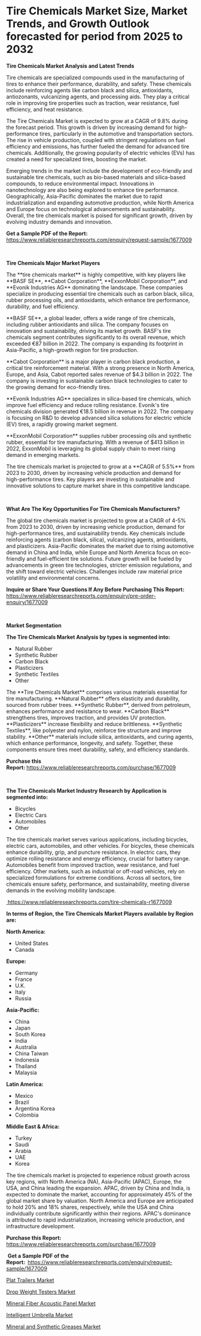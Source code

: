 <p><h1>Tire Chemicals Market Size, Market Trends, and Growth Outlook forecasted for period from 2025 to 2032</h1></p><p><strong>Tire Chemicals Market Analysis and Latest Trends</strong></p>
<p><p>Tire chemicals are specialized compounds used in the manufacturing of tires to enhance their performance, durability, and safety. These chemicals include reinforcing agents like carbon black and silica, antioxidants, antiozonants, vulcanizing agents, and processing aids. They play a critical role in improving tire properties such as traction, wear resistance, fuel efficiency, and heat resistance.</p><p>The Tire Chemicals Market is expected to grow at a CAGR of 9.8% during the forecast period. This growth is driven by increasing demand for high-performance tires, particularly in the automotive and transportation sectors. The rise in vehicle production, coupled with stringent regulations on fuel efficiency and emissions, has further fueled the demand for advanced tire chemicals. Additionally, the growing popularity of electric vehicles (EVs) has created a need for specialized tires, boosting the market.</p><p>Emerging trends in the market include the development of eco-friendly and sustainable tire chemicals, such as bio-based materials and silica-based compounds, to reduce environmental impact. Innovations in nanotechnology are also being explored to enhance tire performance. Geographically, Asia-Pacific dominates the market due to rapid industrialization and expanding automotive production, while North America and Europe focus on technological advancements and sustainability. Overall, the tire chemicals market is poised for significant growth, driven by evolving industry demands and innovation.</p></p>
<p><strong>Get a Sample PDF of the Report:&nbsp;</strong> <a href="https://www.reliableresearchreports.com/enquiry/request-sample/1677009?utm_campaign=2175&utm_medium=2&utm_source=Github&utm_content=ia&utm_term=26012025&utm_id=tire-chemicals">https://www.reliableresearchreports.com/enquiry/request-sample/1677009</a></p>
<p>&nbsp;</p>
<p><strong>Tire Chemicals Major Market Players</strong></p>
<p><p>The **tire chemicals market** is highly competitive, with key players like **BASF SE**, **Cabot Corporation**, **ExxonMobil Corporation**, and **Evonik Industries AG** dominating the landscape. These companies specialize in producing essential tire chemicals such as carbon black, silica, rubber processing oils, and antioxidants, which enhance tire performance, durability, and fuel efficiency.</p><p>**BASF SE**, a global leader, offers a wide range of tire chemicals, including rubber antioxidants and silica. The company focuses on innovation and sustainability, driving its market growth. BASF's tire chemicals segment contributes significantly to its overall revenue, which exceeded €87 billion in 2022. The company is expanding its footprint in Asia-Pacific, a high-growth region for tire production.</p><p>**Cabot Corporation** is a major player in carbon black production, a critical tire reinforcement material. With a strong presence in North America, Europe, and Asia, Cabot reported sales revenue of $4.3 billion in 2022. The company is investing in sustainable carbon black technologies to cater to the growing demand for eco-friendly tires.</p><p>**Evonik Industries AG** specializes in silica-based tire chemicals, which improve fuel efficiency and reduce rolling resistance. Evonik's tire chemicals division generated €18.5 billion in revenue in 2022. The company is focusing on R&D to develop advanced silica solutions for electric vehicle (EV) tires, a rapidly growing market segment.</p><p>**ExxonMobil Corporation** supplies rubber processing oils and synthetic rubber, essential for tire manufacturing. With a revenue of $413 billion in 2022, ExxonMobil is leveraging its global supply chain to meet rising demand in emerging markets.</p><p>The tire chemicals market is projected to grow at a **CAGR of 5.5%** from 2023 to 2030, driven by increasing vehicle production and demand for high-performance tires. Key players are investing in sustainable and innovative solutions to capture market share in this competitive landscape.</p></p>
<p>&nbsp;</p>
<p><strong>What Are The Key Opportunities For Tire Chemicals Manufacturers?</strong></p>
<p><p>The global tire chemicals market is projected to grow at a CAGR of 4-5% from 2023 to 2030, driven by increasing vehicle production, demand for high-performance tires, and sustainability trends. Key chemicals include reinforcing agents (carbon black, silica), vulcanizing agents, antioxidants, and plasticizers. Asia-Pacific dominates the market due to rising automotive demand in China and India, while Europe and North America focus on eco-friendly and fuel-efficient tire solutions. Future growth will be fueled by advancements in green tire technologies, stricter emission regulations, and the shift toward electric vehicles. Challenges include raw material price volatility and environmental concerns.</p></p>
<p><strong>Inquire or Share Your Questions If Any Before Purchasing This Report:</strong> <a href="https://www.reliableresearchreports.com/enquiry/pre-order-enquiry/1677009?utm_campaign=2175&utm_medium=2&utm_source=Github&utm_content=ia&utm_term=26012025&utm_id=tire-chemicals">https://www.reliableresearchreports.com/enquiry/pre-order-enquiry/1677009</a></p>
<p>&nbsp;</p>
<p><strong>Market Segmentation</strong></p>
<p><strong>The Tire Chemicals Market Analysis by types is segmented into:</strong></p>
<p><ul><li>Natural Rubber</li><li>Synthetic Rubber</li><li>Carbon Black</li><li>Plasticizers</li><li>Synthetic Textiles</li><li>Other</li></ul></p>
<p><p>The **Tire Chemicals Market** comprises various materials essential for tire manufacturing. **Natural Rubber** offers elasticity and durability, sourced from rubber trees. **Synthetic Rubber**, derived from petroleum, enhances performance and resistance to wear. **Carbon Black** strengthens tires, improves traction, and provides UV protection. **Plasticizers** increase flexibility and reduce brittleness. **Synthetic Textiles**, like polyester and nylon, reinforce tire structure and improve stability. **Other** materials include silica, antioxidants, and curing agents, which enhance performance, longevity, and safety. Together, these components ensure tires meet durability, safety, and efficiency standards.</p></p>
<p><strong>Purchase this Report:&nbsp;</strong><a href="https://www.reliableresearchreports.com/purchase/1677009?utm_campaign=2175&utm_medium=2&utm_source=Github&utm_content=ia&utm_term=26012025&utm_id=tire-chemicals">https://www.reliableresearchreports.com/purchase/1677009</a></p>
<p>&nbsp;</p>
<p><strong>The Tire Chemicals Market Industry Research by Application is segmented into:</strong></p>
<p><ul><li>Bicycles</li><li>Electric Cars</li><li>Automobiles</li><li>Other</li></ul></p>
<p><p>The tire chemicals market serves various applications, including bicycles, electric cars, automobiles, and other vehicles. For bicycles, these chemicals enhance durability, grip, and puncture resistance. In electric cars, they optimize rolling resistance and energy efficiency, crucial for battery range. Automobiles benefit from improved traction, wear resistance, and fuel efficiency. Other markets, such as industrial or off-road vehicles, rely on specialized formulations for extreme conditions. Across all sectors, tire chemicals ensure safety, performance, and sustainability, meeting diverse demands in the evolving mobility landscape.</p></p>
<p><a href="https://www.reliableresearchreports.com/tire-chemicals-r1677009?utm_campaign=2175&utm_medium=2&utm_source=Github&utm_content=ia&utm_term=26012025&utm_id=tire-chemicals">&nbsp;https://www.reliableresearchreports.com/tire-chemicals-r1677009</a></p>
<p><strong>In terms of Region, the Tire Chemicals Market Players available by Region are:</strong></p>
<p>
    <p> <strong> North America: </strong>
        <ul>
            <li>United States</li>
            <li>Canada</li>
        </ul>
        </p> 
    <p> <strong> Europe: </strong>
        <ul>
            <li>Germany</li>
            <li>France</li>
            <li>U.K.</li>
            <li>Italy</li>
            <li>Russia</li>
        </ul>
        </p> 
    <p> <strong> Asia-Pacific: </strong>
        <ul>
            <li>China</li>
            <li>Japan</li>
            <li>South Korea</li>
            <li>India</li>
            <li>Australia</li>
            <li>China Taiwan</li>
            <li>Indonesia</li>
            <li>Thailand</li>
            <li>Malaysia</li>
        </ul>
        </p> 
    <p> <strong> Latin America: </strong>
        <ul>
            <li>Mexico</li>
            <li>Brazil</li>
            <li>Argentina Korea</li>
            <li>Colombia</li>
        </ul>
        </p> 
    <p> <strong> Middle East & Africa: </strong>
        <ul>
            <li>Turkey</li>
            <li>Saudi</li>
            <li>Arabia</li>
            <li>UAE</li>
            <li>Korea</li>
        </ul>
    </p>
    </p>
<p><p>The tire chemicals market is projected to experience robust growth across key regions, with North America (NA), Asia-Pacific (APAC), Europe, the USA, and China leading the expansion. APAC, driven by China and India, is expected to dominate the market, accounting for approximately 45% of the global market share by valuation. North America and Europe are anticipated to hold 20% and 18% shares, respectively, while the USA and China individually contribute significantly within their regions. APAC's dominance is attributed to rapid industrialization, increasing vehicle production, and infrastructure development.</p></p>
<p><strong>Purchase this Report: </strong><a href="https://www.reliableresearchreports.com/purchase/1677009?utm_campaign=2175&utm_medium=2&utm_source=Github&utm_content=ia&utm_term=26012025&utm_id=tire-chemicals">https://www.reliableresearchreports.com/purchase/1677009</a></p>
<p>&nbsp;<strong>Get a Sample PDF of the Report:&nbsp;&nbsp;</strong><a href="https://www.reliableresearchreports.com/enquiry/request-sample/1677009?utm_campaign=2175&utm_medium=2&utm_source=Github&utm_content=ia&utm_term=26012025&utm_id=tire-chemicals">https://www.reliableresearchreports.com/enquiry/request-sample/1677009</a></p>
<p><strong></strong></p>
<p><p><a href="https://www.linkedin.com/pulse/plat-trailers-market-report-industry-drivers-challenges-expected-ysdqf?utm_campaign=2175&utm_medium=2&utm_source=Github&utm_content=ia&utm_term=26012025&utm_id=tire-chemicals">Plat Trailers Market</a></p><p><a href="https://www.linkedin.com/pulse/future-outlook-drop-weight-testers-market-20252032-anticipated-lkwcf?utm_campaign=2175&utm_medium=2&utm_source=Github&utm_content=ia&utm_term=26012025&utm_id=tire-chemicals">Drop Weight Testers Market</a></p><p><a href="https://www.linkedin.com/pulse/mineral-fiber-acoustic-panel-market-growth-study-projects-esz8c?utm_campaign=2175&utm_medium=2&utm_source=Github&utm_content=ia&utm_term=26012025&utm_id=tire-chemicals">Mineral Fiber Acoustic Panel Market</a></p><p><a href="https://www.linkedin.com/pulse/intelligent-umbrella-market-analysis-from-2025-2032-projected-growth-wvlwc?utm_campaign=2175&utm_medium=2&utm_source=Github&utm_content=ia&utm_term=26012025&utm_id=tire-chemicals">Intelligent Umbrella Market</a></p><p><a href="https://www.linkedin.com/pulse/mineral-synthetic-greases-market-size-growth-62-cagr-from-2025-avjlf?utm_campaign=2175&utm_medium=2&utm_source=Github&utm_content=ia&utm_term=26012025&utm_id=tire-chemicals">Mineral and Synthetic Greases Market</a></p></p>